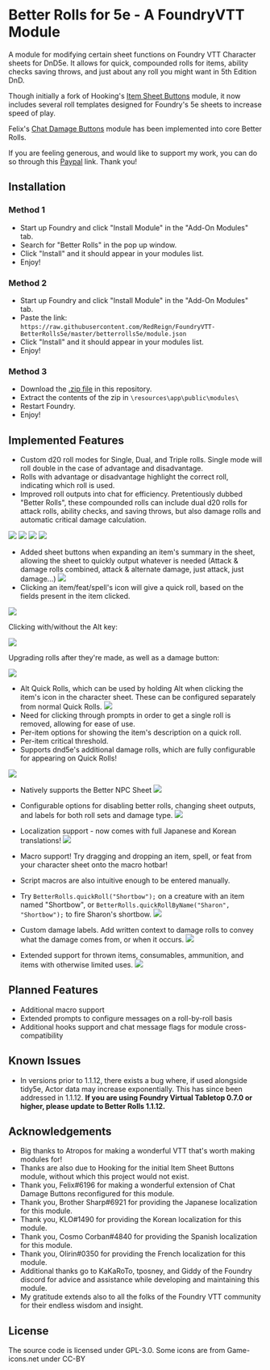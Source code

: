 # Better Rolls for 5e - A FoundryVTT Module
A module for modifying certain sheet functions on Foundry VTT Character sheets for DnD5e. It allows for quick, compounded rolls for items, ability checks saving throws, and just about any roll you might want in 5th Edition DnD.

Though initially a fork of Hooking's [Item Sheet Buttons](https://gitlab.com/hooking/foundry-vtt---item-sheet-buttons) module, it now includes several roll templates designed for Foundry's 5e sheets to increase speed of play.

Felix's [Chat Damage Buttons](https://github.com/syl3r86/chatdamagebuttons-betterrolls) module has been implemented into core Better Rolls. 

If you are feeling generous, and would like to support my work, you can do so through this [Paypal](https://www.paypal.me/RedReignDonate) link. Thank you!

## Installation
### Method 1
- Start up Foundry and click "Install Module" in the "Add-On Modules" tab.
- Search for "Better Rolls" in the pop up window.
- Click "Install" and it should appear in your modules list.
- Enjoy!

### Method 2
- Start up Foundry and click "Install Module" in the "Add-On Modules" tab.
- Paste the link: `https://raw.githubusercontent.com/RedReign/FoundryVTT-BetterRolls5e/master/betterrolls5e/module.json`
- Click "Install" and it should appear in your modules list.
- Enjoy!

### Method 3
- Download the [.zip file](https://github.com/RedReign/FoundryVTT-BetterRolls5e/raw/master/betterrolls5e.zip) in this repository.
- Extract the contents of the zip in `\resources\app\public\modules\`
- Restart Foundry.
- Enjoy!

## Implemented Features
- Custom d20 roll modes for Single, Dual, and Triple rolls. Single mode will roll double in the case of advantage and disadvantage.
- Rolls with advantage or disadvantage highlight the correct roll, indicating which roll is used.
- Improved roll outputs into chat for efficiency. Pretentiously dubbed "Better Rolls", these compounded rolls can include dual d20 rolls for attack rolls, ability checks, and saving throws, but also damage rolls and automatic critical damage calculation.


![](https://i.imgur.com/Pq5HK73.png)
![](https://i.imgur.com/6YzQWG9.png)
![](https://i.imgur.com/pME8Tsz.png)
![](https://i.imgur.com/XO2JUjB.png)
- Added sheet buttons when expanding an item's summary in the sheet, allowing the sheet to quickly output whatever is needed (Attack & damage rolls combined, attack & alternate damage, just attack, just damage...)
![](https://i.imgur.com/uFvpDPw.png)
- Clicking an item/feat/spell's icon will give a quick roll, based on the fields present in the item clicked.

![](https://i.imgur.com/2kNCHdZ.png)

Clicking with/without the Alt key:

![](https://i.imgur.com/Od15JXz.png)

Upgrading rolls after they're made, as well as a damage button:

![](https://user-images.githubusercontent.com/1286721/103615288-529fea80-4ef8-11eb-95cf-490e86084c5e.gif)

- Alt Quick Rolls, which can be used by holding Alt when clicking the item's icon in the character sheet. These can be configured separately from normal Quick Rolls.
![](https://i.imgur.com/yPzgzEe.png)
- Need for clicking through prompts in order to get a single roll is removed, allowing for ease of use.
- Per-item options for showing the item's description on a quick roll.
- Per-item critical threshold.
- Supports dnd5e's additional damage rolls, which are fully configurable for appearing on Quick Rolls!

![](https://i.imgur.com/FkotJOG.png)
- Natively supports the Better NPC Sheet
![](https://i.imgur.com/qleIQsq.png)
- Configurable options for disabling better rolls, changing sheet outputs, and labels for both roll sets and damage type.
![](https://i.imgur.com/Wd0iT0E.png)
- Localization support - now comes with full Japanese and Korean translations!
![](https://cdn.discordapp.com/attachments/513918036919713802/635495803787542559/unknown.png)

- Macro support! Try dragging and dropping an item, spell, or feat from your character sheet onto the macro hotbar!
- Script macros are also intuitive enough to be entered manually.
- Try `BetterRolls.quickRoll("Shortbow");` on a creature with an item named "Shortbow", or `BetterRolls.quickRollByName("Sharon", "Shortbow");` to fire Sharon's shortbow.
![](https://i.imgur.com/fMMWz3m.gif)
- Custom damage labels. Add written context to damage rolls to convey what the damage comes from, or when it occurs.
![](https://i.imgur.com/L9NTE7G.png)
- Extended support for thrown items, consumables, ammunition, and items with otherwise limited uses.
![](https://i.imgur.com/yQpSJgb.png)

## Planned Features
- Additional macro support
- Extended prompts to configure messages on a roll-by-roll basis
- Additional hooks support and chat message flags for module cross-compatibility

## Known Issues
- In versions prior to 1.1.12, there exists a bug where, if used alongside tidy5e, Actor data may increase exponentially. This has since been addressed in 1.1.12. **If you are using Foundry Virtual Tabletop 0.7.0 or higher, please update to Better Rolls 1.1.12.**

## Acknowledgements
- Big thanks to Atropos for making a wonderful VTT that's worth making modules for!
- Thanks are also due to Hooking for the initial Item Sheet Buttons module, without which this project would not exist.
- Thank you, Felix#6196 for making a wonderful extension of Chat Damage Buttons reconfigured for this module.
- Thank you, Brother Sharp#6921 for providing the Japanese localization for this module.
- Thank you, KLO#1490 for providing the Korean localization for this module.
- Thank you, Cosmo Corban#4840 for providing the Spanish localization for this module.
- Thank you, Olirin#0350 for providing the French localization for this module.
- Additional thanks go to KaKaRoTo, tposney, and Giddy of the Foundry discord for advice and assistance while developing and maintaining this module.
- My gratitude extends also to all the folks of the Foundry VTT community for their endless wisdom and insight.

## License
The source code is licensed under GPL-3.0.
Some icons are from Game-icons.net under CC-BY

